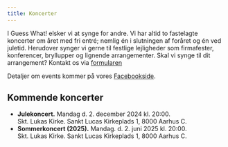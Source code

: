 ```yaml
---
title: Koncerter
---
```


I Guess What! elsker vi at synge for andre. Vi har altid to fastelagte koncerter om året med fri entré; nemlig én i slutningen af foråret og én ved juletid. Herudover synger vi gerne til festlige lejligheder som firmafester, konferencer, bryllupper og lignende arrangementer. Skal vi synge til dit arrangement? Kontakt os via [formularen](/kontakt)

Detaljer om events kommer på vores [Facebookside](https://www.facebook.com/GuessWhatKoret).

## Kommende koncerter

* **Julekoncert.** Mandag d. 2. december 2024 kl. 20:00.\
  Skt. Lukas Kirke. Sankt Lucas Kirkeplads 1, 8000 Aarhus C.
* **Sommerkoncert (2025).** Mandag. d. 2. juni 2025 kl. 20:00.\
  Skt. Lukas Kirke. Sankt Lucas Kirkeplads 1, 8000 Aarhus C.
